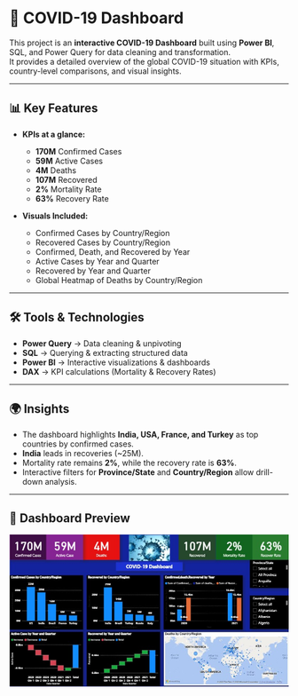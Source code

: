 # 🦠 COVID-19 Dashboard

This project is an **interactive COVID-19 Dashboard** built using **Power BI**, SQL, and Power Query for data cleaning and transformation.  
It provides a detailed overview of the global COVID-19 situation with KPIs, country-level comparisons, and visual insights.  

---

## 📊 Key Features
- **KPIs at a glance:**
  - **170M** Confirmed Cases  
  - **59M** Active Cases  
  - **4M** Deaths  
  - **107M** Recovered  
  - **2%** Mortality Rate  
  - **63%** Recovery Rate  

- **Visuals Included:**
  - Confirmed Cases by Country/Region  
  - Recovered Cases by Country/Region  
  - Confirmed, Death, and Recovered by Year  
  - Active Cases by Year and Quarter  
  - Recovered by Year and Quarter  
  - Global Heatmap of Deaths by Country/Region  

---

## 🛠️ Tools & Technologies
- **Power Query** → Data cleaning & unpivoting  
- **SQL** → Querying & extracting structured data  
- **Power BI** → Interactive visualizations & dashboards  
- **DAX** → KPI calculations (Mortality & Recovery Rates)  

---

## 🌍 Insights
- The dashboard highlights **India, USA, France, and Turkey** as top countries by confirmed cases.  
- **India** leads in recoveries (~25M).  
- Mortality rate remains **2%**, while the recovery rate is **63%**.  
- Interactive filters for **Province/State** and **Country/Region** allow drill-down analysis.  

---

## 📸 Dashboard Preview
![COVID-19 Dashboard](covid-19%20screenshot.jpg)
